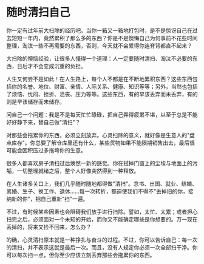# 随时清扫自己

你一定有过年前大扫除的经历吧。当你一箱又一箱地打包时，是不是惊讶自己在过去短短一年内，竟然累积了那么多的东西？你是不是懊悔自己为何事前不花些时间整理，淘汰一些不再需要的东西，否则，今天就不会累得你连脊背都直不起来？ 

大扫除的懊恼经验，让很多人懂得一个道理：人一定要随时清扫、淘汰不必要的东西，日后才不会变成沉重的负担。 

人生又何尝不是如此！在人生路上，每个人不都是在不断地累积东西？这些东西包括你的名誉、地位、财富、亲情、人际关系、健康、知识等等；另外，当然也包括了烦恼、忧闷、挫折、沮丧、压力等等。这些东西，有的早该丢弃而未丢弃，有的则是早该储存而未储存。 

问自己一个问题：我是不是每天忙忙碌碌，把自己弄得疲累不堪，以至于总是不能好好静下来，替自己做"清扫"？ 

对那些会拖累你的东西，必须立刻放弃。心灵扫除的意义，就好像是生意人的"盘点库存"。你总要了解仓库里还有什么，某些货物如果不能限期销售出去，最后很可能会因积压过多拖垮你的生意。 

很多人都喜欢房子清扫过后焕然一新的感觉。你在拭掉门窗上的尘埃与地面上的污垢，一切整理就绪之后，整个人好像突然得到一种释放。 

在人生诸多关口上，我们几乎随时随地都得做"清扫"。念书、出国、就业、结婚、离婚、生子、换工作、退休……每一次转折，都迫使我们不得不"丢掉旧的你，接纳新的你"，把自己重新"扫"一遍。 

不过，有时候某些因素也会阻碍我们放手进行扫除。譬如，太忙、太累；或者担心扫完之后，必须面对一个未知的开始，而你又不能确定哪些是你想要的。万一现在丢掉的，将来又捡不回来，怎么办？ 

的确，心灵清扫原本就是一种挣扎与奋斗的过程。不过，你可以告诉自己：每一次的清扫，并不表示这就是最后一次。而且，没有人规定你必须一次全部扫干净。你可以每次扫一点，但你至少应该立刻丢弃那些会拖累你的东西。
 
